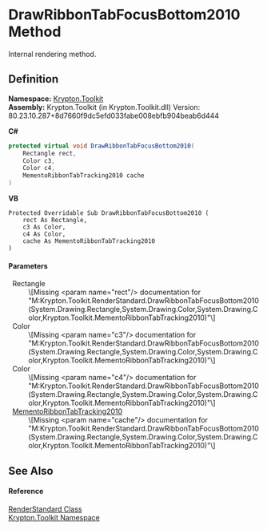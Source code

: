 # DrawRibbonTabFocusBottom2010 Method


Internal rendering method.



## Definition
**Namespace:** <a href="79d2eac2-21f4-54ff-7552-b20c33c30600.md">Krypton.Toolkit</a>  
**Assembly:** Krypton.Toolkit (in Krypton.Toolkit.dll) Version: 80.23.10.287+8d7660f9dc5efd033fabe008ebfb904beab6d444

**C#**
``` C#
protected virtual void DrawRibbonTabFocusBottom2010(
	Rectangle rect,
	Color c3,
	Color c4,
	MementoRibbonTabTracking2010 cache
)
```
**VB**
``` VB
Protected Overridable Sub DrawRibbonTabFocusBottom2010 ( 
	rect As Rectangle,
	c3 As Color,
	c4 As Color,
	cache As MementoRibbonTabTracking2010
)
```



#### Parameters
<dl><dt>  Rectangle</dt><dd>\[Missing &lt;param name="rect"/&gt; documentation for "M:Krypton.Toolkit.RenderStandard.DrawRibbonTabFocusBottom2010(System.Drawing.Rectangle,System.Drawing.Color,System.Drawing.Color,Krypton.Toolkit.MementoRibbonTabTracking2010)"\]</dd><dt>  Color</dt><dd>\[Missing &lt;param name="c3"/&gt; documentation for "M:Krypton.Toolkit.RenderStandard.DrawRibbonTabFocusBottom2010(System.Drawing.Rectangle,System.Drawing.Color,System.Drawing.Color,Krypton.Toolkit.MementoRibbonTabTracking2010)"\]</dd><dt>  Color</dt><dd>\[Missing &lt;param name="c4"/&gt; documentation for "M:Krypton.Toolkit.RenderStandard.DrawRibbonTabFocusBottom2010(System.Drawing.Rectangle,System.Drawing.Color,System.Drawing.Color,Krypton.Toolkit.MementoRibbonTabTracking2010)"\]</dd><dt>  <a href="a0dbbbe8-c5b8-821b-3681-d3b9d2252925.md">MementoRibbonTabTracking2010</a></dt><dd>\[Missing &lt;param name="cache"/&gt; documentation for "M:Krypton.Toolkit.RenderStandard.DrawRibbonTabFocusBottom2010(System.Drawing.Rectangle,System.Drawing.Color,System.Drawing.Color,Krypton.Toolkit.MementoRibbonTabTracking2010)"\]</dd></dl>

## See Also


#### Reference
<a href="8a8b9945-a6ad-21c4-5182-014e3b962e19.md">RenderStandard Class</a>  
<a href="79d2eac2-21f4-54ff-7552-b20c33c30600.md">Krypton.Toolkit Namespace</a>  
